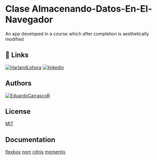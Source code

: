 # Clase Almacenando-Datos-En-El-Navegador

An app developed in a course which after completion is aesthetically modified

## 🔗 Links

[![HarlandLohora](https://img.shields.io/github/sponsors/HarlandLohora?color=greeen&label=HarlandLohora&style=social)](https://github.com/HarlandLohora)
[![linkedin](https://img.shields.io/github/forks/alura-es-cursos/1822-Almacenando-Datos-En-El-Navegador?style=social)](https://www.https://github.com/alura-es-cursos/1822-Almacenando-Datos-En-El-Navegador)

## Authors

[![EduardoCarrascoR](https://img.shields.io/github/sponsors/HarlandLohora?color=greeen&label=EduardoCarrascoR&style=social)](https://github.com/EduardoCarrascoR)

## License

[MIT](https://choosealicense.com/licenses/mit/)

## Documentation

[flexbox](https://www.aluracursos.com/blog/flexbox-css-guia-completo-elementos-y-ejemplos)
[npm](https://www.npmjs.com/package/uuid)
[cdnjs](https://cdnjs.com/libraries)
[momentjs](https://momentjs.com)
